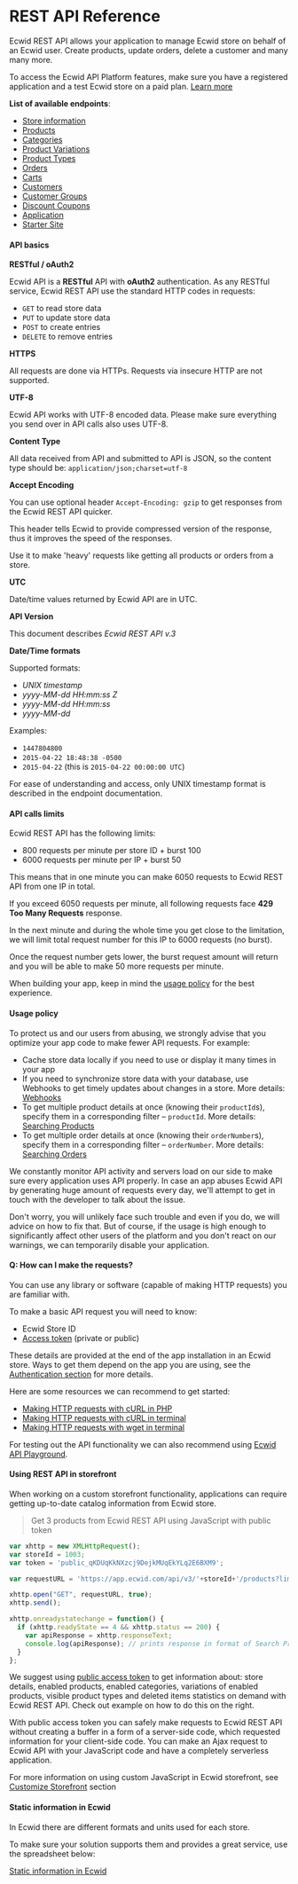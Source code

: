 # REST API Reference

Ecwid REST API allows your application to manage Ecwid store on behalf of an Ecwid user. Create products, update orders, delete a customer and many many more.

<aside class="note">
To access the Ecwid API Platform features, make sure you have a registered application and a test Ecwid store on a paid plan. <a href="/begin-development">Learn more</a>
</aside>

**List of available endpoints**:

- [Store information](https://developers.ecwid.com/api-documentation/store-information)
- [Products](https://developers.ecwid.com/api-documentation/products)
- [Categories](https://developers.ecwid.com/api-documentation/categories)
- [Product Variations](https://developers.ecwid.com/api-documentation/product-variations)
- [Product Types](https://developers.ecwid.com/api-documentation/product-types)
- [Orders](https://developers.ecwid.com/api-documentation/orders)
- [Carts](https://developers.ecwid.com/api-documentation/carts)
- [Customers](https://developers.ecwid.com/api-documentation/customers)
- [Customer Groups](https://developers.ecwid.com/api-documentation/customer-groups)
- [Discount Coupons](https://developers.ecwid.com/api-documentation/discount-coupons)
- [Application](https://developers.ecwid.com/api-documentation/application)
- [Starter Site](https://developers.ecwid.com/api-documentation/starter-site)

#### API basics

**RESTful / oAuth2**

Ecwid API is a **RESTful** API with **oAuth2** authentication. As any RESTful service, Ecwid REST API use the standard HTTP codes in requests: 

* `GET` to read store data
* `PUT` to update store data
* `POST` to create entries
* `DELETE` to remove entries

**HTTPS**

All requests are done via HTTPs. Requests via insecure HTTP are not supported.

**UTF-8**

Ecwid API works with UTF-8 encoded data. Please make sure everything you send over in API calls also uses UTF-8.

**Content Type**

All data received from API and submitted to API is JSON, so the content type should be: `application/json;charset=utf-8`

**Accept Encoding**

You can use optional header `Accept-Encoding: gzip` to get responses from the Ecwid REST API quicker. 

This header tells Ecwid to provide compressed version of the response, thus it improves the speed of the responses. 

Use it to make 'heavy' requests like getting all products or orders from a store.

**UTC**

Date/time values returned by Ecwid API are in UTC.

**API Version**

This document describes *Ecwid REST API v.3* 

**Date/Time formats**

Supported formats: <ul><li>*UNIX timestamp*</li> <li>*yyyy-MM-dd HH:mm:ss Z*</li> <li>*yyyy-MM-dd HH:mm:ss*</li> <li>*yyyy-MM-dd*</li> </ul>

Examples: <ul><li>`1447804800`</li> <li>`2015-04-22 18:48:38 -0500`</li> <li>`2015-04-22` (this is `2015-04-22 00:00:00 UTC`)</li></ul>

For ease of understanding and access, only UNIX timestamp format is described in the endpoint documentation. 

#### API calls limits

Ecwid REST API has the following limits: 

- 800 requests per minute per store ID + burst 100
- 6000 requests per minute per IP + burst 50

This means that in one minute you can make 6050 requests to Ecwid REST API from one IP in total. 

If you exceed 6050 requests per minute, all following requests face **429 Too Many Requests** response. 

In the next minute and during the whole time you get close to the limitation, we will limit total request number for this IP to 6000 requests (no burst).

Once the request number gets lower, the burst request amount will return and you will be able to make 50 more requests per minute.

When building your app, keep in mind the [usage policy](https://developers.ecwid.com/api-documentation/rest-api-reference#usage-policy) for the best experience. 

#### Usage policy

To protect us and our users from abusing, we strongly advise that you optimize your app code to make fewer API requests. For example:

- Cache store data locally if you need to use or display it many times in your app
- If you need to synchronize store data with your database, use Webhooks to get timely updates about changes in a store. More details: [Webhooks](https://developers.ecwid.com/api-documentation/webhooks)
- To get multiple product details at once (knowing their `productId`s), specify them in a corresponding filter – `productId`. More details: [Searching Products](https://developers.ecwid.com/api-documentation/products#search-products)
- To get multiple order details at once (knowing their `orderNumber`s), specify them in a corresponding filter – `orderNumber`. More details: [Searching Orders](https://developers.ecwid.com/api-documentation/orders#search-orders)

We constantly monitor API activity and servers load on our side to make sure every application uses API properly. In case an app abuses Ecwid API by generating huge amount of requests every day, we'll attempt to get in touch with the developer to talk about the issue. 

Don't worry, you will unlikely face such trouble and even if you do, we will advice on how to fix that. But of course, if the usage is high enough to significantly affect other users of the platform and you don't react on our warnings, we can temporarily disable your application. 

#### Q: How can I make the requests?

You can use any library or software (capable of making HTTP requests) you are familiar with. 

To make a basic API request you will need to know: 

- Ecwid Store ID
- [Access token](#access-tokens) (private or public)

These details are provided at the end of the app installation in an Ecwid store. Ways to get them depend on the app you are using, see the [Authentication section](#authentication) for more details.

Here are some resources we can recommend to get started:

- [Making HTTP requests with cURL in PHP](http://codular.com/curl-with-php)
- [Making HTTP requests with cURL in terminal](https://quickleft.com/blog/command-line-tutorials-curl/)
- [Making HTTP requests with wget in terminal](http://techs-tricks.blogspot.ru/2008/12/test-http-request-with-wget.html)

For testing out the API functionality we can also recommend using [Ecwid API Playground](#api-playground).

#### Using REST API in storefront

When working on a custom storefront functionality, applications can require getting up-to-date catalog information from Ecwid store.

> Get 3 products from Ecwid REST API using JavaScript with public token

```js
var xhttp = new XMLHttpRequest();
var storeId = 1003;
var token = 'public_qKDUqKkNXzcj9DejkMUqEkYLq2E6BXM9';

var requestURL = 'https://app.ecwid.com/api/v3/'+storeId+'/products?limit=3&token='+token;

xhttp.open("GET", requestURL, true);
xhttp.send();

xhttp.onreadystatechange = function() {
  if (xhttp.readyState == 4 && xhttp.status == 200) {
    var apiResponse = xhttp.responseText;
    console.log(apiResponse); // prints response in format of Search Products request in Ecwid API
  }
};
```

We suggest using [public access token](#access-tokens) to get information about: store details, enabled products, enabled categories, variations of enabled products, visible product types and deleted items statistics on demand with Ecwid REST API. Check out example on how to do this on the right.

With public access token you can safely make requests to Ecwid REST API without creating a buffer in a form of a server-side code, which requested information for your client-side code. You can make an Ajax request to Ecwid API with your JavaScript code and have a completely serverless application.

For more information on using custom JavaScript in Ecwid storefront, see [Customize Storefront](/api-documentation/logic-and-code#add-custom-javascript-code) section

#### Static information in Ecwid 

In Ecwid there are different formats and units used for each store. 

To make sure your solution supports them and provides a great service, use the spreadsheet below: 

[Static information in Ecwid](https://docs.google.com/spreadsheets/d/1UAYgxdNFpdUAcZ1AXRGBCT-rE4_wu8jR0yUt6ZNVnso/edit?usp=sharing)





